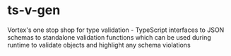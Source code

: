 # ts-v-gen
Vortex's one stop shop for type validation - TypeScript interfaces to JSON schemas to standalone validation functions which can be used during runtime to validate objects and highlight any schema violations
